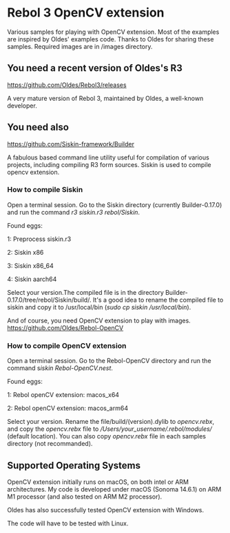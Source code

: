 # Rebol 3 OpenCV extension
Various samples for playing with OpenCV extension.
Most of the examples are inspired by Oldes' examples code. Thanks to Oldes for sharing these samples. 
Required images are in /images directory.

## You need a recent version of Oldes's R3 
[https://github.com/Oldes/Rebol3/releases
](https://github.com/Oldes/Rebol3/releases)

A very mature version of Rebol 3, maintained by Oldes, a well-known developer.


## You need also
[https://github.com/Siskin-framework/Builder
](https://github.com/Siskin-framework/Builder)

A fabulous based command line utility useful for compilation of various projects, including compiling R3 form sources. Siskin is used to compile opencv extension.
### How to compile Siskin
Open a terminal session. 
Go to the Siskin directory (currently Builder-0.17.0)
and run the command *r3 siskin.r3 rebol/Siskin*.

Found eggs:

1: Preprocess siskin.r3

2: Siskin x86

3: Siskin x86_64

4: Siskin aarch64

Select your version.The compiled file is in the directory Builder-0.17.0/tree/rebol/Siskin/build/. It's a good idea to rename the compiled file to siskin and copy it to /usr/local/bin (*sudo cp siskin /usr/local/bin*).

And of course, you need OpenCV extension to play with images.
[https://github.com/Oldes/Rebol-OpenCV
](https://github.com/Oldes/Rebol-OpenCV)


### How to compile OpenCV extension
Open a terminal session. Go to the Rebol-OpenCV  directory and run the command s*iskin Rebol-OpenCV.nest*.

Found eggs:

  1:	Rebol openCV extension: macos_x64
  
  2:	Rebol openCV extension: macos_arm64
  
Select your version. Rename the file/build/(version).dylib to *opencv.rebx*, 
and copy the *opencv.rebx* file to */Users/your_username/.rebol/modules/* (default location). You can also copy *opencv.rebx* file in each samples directory (not recommanded).


## Supported Operating Systems 

OpenCV extension initially runs on macOS, on both intel or ARM architectures. My code is developed under macOS (Sonoma 14.6.1) on ARM M1 processor (and also tested on ARM M2 processor).

Oldes has also successfully tested OpenCV extension with Windows.

The code will have to be tested with Linux.





